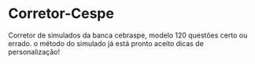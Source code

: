 # Corretor-Cespe
Corretor de simulados da banca cebraspe, modelo 120 questões certo ou errado.
o método do simulado já está pronto
aceito dicas de personalização!
